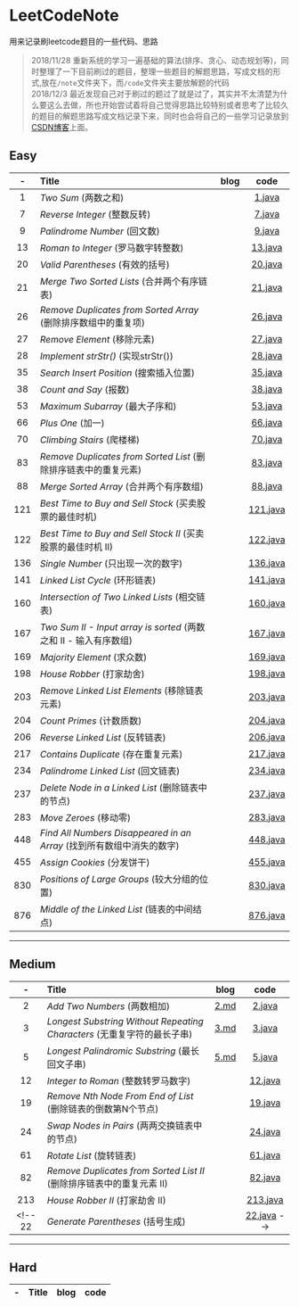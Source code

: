 # LeetCodeNote
用来记录刷leetcode题目的一些代码、思路

> 2018/11/28 重新系统的学习一遍基础的算法(排序、贪心、动态规划等)，同时整理了一下目前刷过的题目，整理一些题目的解题思路，写成文档的形式,放在`/note`文件夹下，而`/code`文件夹主要放解题的代码<br>
> 2018/12/3 最近发现自己对于刷过的题过了就是过了，其实并不太清楚为什么要这么去做，所也开始尝试着将自己觉得思路比较特别或者思考了比较久的题目的解题思路写成文档记录下来，同时也会将自己的一些学习记录放到[CSDN博客](https://me.csdn.net/ljcaidn)上面。<br>

## Easy
 -|Title|blog|code
:-:|:-|:-:|:-:
1|*Two Sum* (两数之和)||[1.java](./code/1.java)
7|*Reverse Integer* (整数反转)||[7.java](./code/7.java)
9|*Palindrome Number* (回文数)||[9.java](./code/9.java)
13|*Roman to Integer* (罗马数字转整数)||[13.java](./code/13.java)
20|*Valid Parentheses* (有效的括号)||[20.java](./code/20.java)
21|*Merge Two Sorted Lists* (合并两个有序链表)||[21.java](./code/21.java)
26|*Remove Duplicates from Sorted Array* (删除排序数组中的重复项)||[26.java](./code/26.java)
27|*Remove Element* (移除元素)||[27.java](./code/27.java)
28|*Implement strStr()* (实现strStr())||[28.java](./code/28.java)
35|*Search Insert Position* (搜索插入位置)||[35.java](./code/35.java)
38|*Count and Say* (报数)||[38.java](./code/38.java)
53|*Maximum Subarray* (最大子序和)||[53.java](./code/53.java)
66|*Plus One* (加一)||[66.java](./code/66.java)
70|*Climbing Stairs* (爬楼梯)||[70.java](./code/70.java)
83|*Remove Duplicates from Sorted List* (删除排序链表中的重复元素)||[83.java](./code/83.java)
88|*Merge Sorted Array* (合并两个有序数组)||[88.java](./code/88.java)
121|*Best Time to Buy and Sell Stock* (买卖股票的最佳时机)||[121.java](./code/121.java)
122|*Best Time to Buy and Sell Stock II* (买卖股票的最佳时机 II)||[122.java](./code/122.java)
136|*Single Number* (只出现一次的数字)||[136.java](./code/136.java)
141|*Linked List Cycle* (环形链表)||[141.java](./code/141.java)
160|*Intersection of Two Linked Lists* (相交链表)||[160.java](./code/160.java)
167|*Two Sum II - Input array is sorted* (两数之和 II - 输入有序数组)||[167.java](./code/167.java)
169|*Majority Element* (求众数)||[169.java](./code/169.java)
198|*House Robber* (打家劫舍)||[198.java](./code/198.java)
203|*Remove Linked List Elements* (移除链表元素)||[203.java](./code/203.java)
204|*Count Primes* (计数质数)||[204.java](./code/204.java)
206|*Reverse Linked List* (反转链表)||[206.java](./code/206.java)
217|*Contains Duplicate* (存在重复元素)||[217.java](./code/217.java)
234|*Palindrome Linked List* (回文链表)||[234.java](./code/234.java)
237|*Delete Node in a Linked List* (删除链表中的节点)||[237.java](./code/237.java)
283|*Move Zeroes* (移动零)||[283.java](./code/283.java)
448|*Find All Numbers Disappeared in an Array* (找到所有数组中消失的数字)||[448.java](./code/448.java)
455|*Assign Cookies* (分发饼干)||[455.java](./code/455.java)
830|*Positions of Large Groups* (较大分组的位置)||[830.java](./code/830.java)
876|*Middle of the Linked List* (链表的中间结点)||[876.java](./code/876.java)
---




## Medium
 -|Title|blog|code
:-:|:-|:-:|:-:
2|*Add Two Numbers* (两数相加)|[2.md](./note/2.md)|[2.java](./code/2.java)
3|*Longest Substring Without Repeating Characters* (无重复字符的最长子串)|[3.md](./note/3.md)|[3.java](./code/3.java)
5|*Longest Palindromic Substring* (最长回文子串)|[5.md](./note/5.md)|[5.java](./code/5.java)
12|	*Integer to Roman* (整数转罗马数字)||[12.java](./code/12.java)
19|	*Remove Nth Node From End of List* (删除链表的倒数第N个节点)||[19.java](./code/19.java)
24|*Swap Nodes in Pairs* (两两交换链表中的节点)||[24.java](./code/24.java)
61|*Rotate List* (旋转链表)||[61.java](./code/61.java)
82|*Remove Duplicates from Sorted List II* (删除排序链表中的重复元素 II)||[82.java](./code/82.java)
213|*House Robber II* (打家劫舍 II)||[213.java](./code/213.java)
<!-- 22|*Generate Parentheses* (括号生成)||[22.java](./code/22.java) -->
---

## Hard
 -|Title|blog|code
:-:|:-:|:-:|:-:



